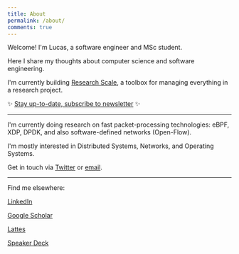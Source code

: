 ```yaml
---
title: About
permalink: /about/
comments: true
---
```


Welcome! I'm Lucas, a software engineer and MSc student.

Here I share my thoughts about computer science and software engineering.

I'm currently building [Research Scale](https://researchscale.io), a toolbox for managing everything in a research project.

✨ [Stay up-to-date, subscribe to newsletter](https://andreybleme.substack.com/) ✨

--- 

I'm currently doing research on fast packet-processing technologies: eBPF, XDP, DPDK, and also software-defined networks (Open-Flow).

I'm mostly interested in Distributed Systems, Networks, and Operating Systems.

Get in touch via [Twitter](https://twitter.com/andreybleme) or [email](mailto:andreybleme1@gmail.com).

---

Find me elsewhere:

[LinkedIn](https://www.linkedin.com/in/andreybleme/)

[Google Scholar](https://scholar.google.com/citations?user=Yt9LrFoAAAAJ)

[Lattes](http://lattes.cnpq.br/0515658353873955)

[Speaker Deck](https://speakerdeck.com/andreybleme)
